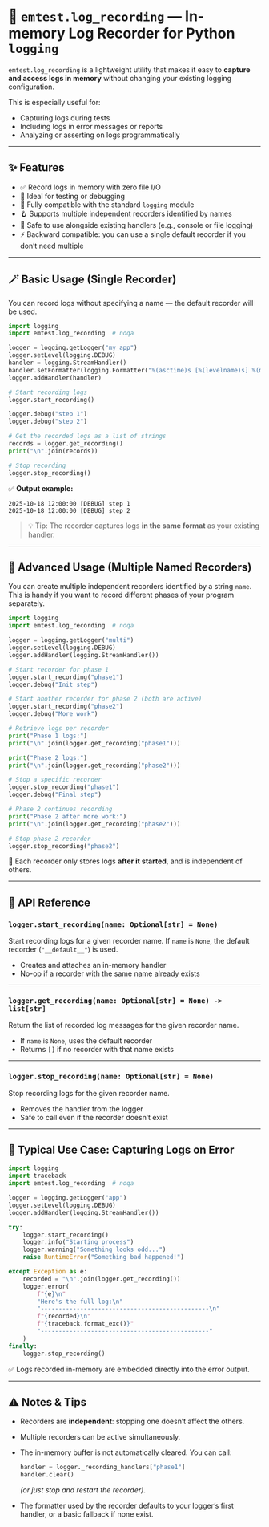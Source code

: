 # 📜 `emtest.log_recording` — In-memory Log Recorder for Python `logging`

`emtest.log_recording` is a lightweight utility that makes it easy to **capture and access logs in memory** without changing your existing logging configuration.

This is especially useful for:

* Capturing logs during tests
* Including logs in error messages or reports
* Analyzing or asserting on logs programmatically

---

## ✨ Features

* ✅ Record logs in memory with zero file I/O
* 🧪 Ideal for testing or debugging
* 🧭 Fully compatible with the standard `logging` module
* 🪝 Supports multiple independent recorders identified by names
* 🧱 Safe to use alongside existing handlers (e.g., console or file logging)
* ⚡️ Backward compatible: you can use a single default recorder if you don’t need multiple

---

## 🪄 Basic Usage (Single Recorder)

You can record logs without specifying a name — the default recorder will be used.

```python
import logging
import emtest.log_recording  # noqa

logger = logging.getLogger("my_app")
logger.setLevel(logging.DEBUG)
handler = logging.StreamHandler()
handler.setFormatter(logging.Formatter("%(asctime)s [%(levelname)s] %(message)s"))
logger.addHandler(handler)

# Start recording logs
logger.start_recording()

logger.debug("step 1")
logger.debug("step 2")

# Get the recorded logs as a list of strings
records = logger.get_recording()
print("\n".join(records))

# Stop recording
logger.stop_recording()
```

✅ **Output example:**

```
2025-10-18 12:00:00 [DEBUG] step 1
2025-10-18 12:00:00 [DEBUG] step 2
```

> 💡 Tip: The recorder captures logs **in the same format** as your existing handler.

---

## 🧠 Advanced Usage (Multiple Named Recorders)

You can create multiple independent recorders identified by a string `name`.
This is handy if you want to record different phases of your program separately.

```python
import logging
import emtest.log_recording  # noqa

logger = logging.getLogger("multi")
logger.setLevel(logging.DEBUG)
logger.addHandler(logging.StreamHandler())

# Start recorder for phase 1
logger.start_recording("phase1")
logger.debug("Init step")

# Start another recorder for phase 2 (both are active)
logger.start_recording("phase2")
logger.debug("More work")

# Retrieve logs per recorder
print("Phase 1 logs:")
print("\n".join(logger.get_recording("phase1")))

print("Phase 2 logs:")
print("\n".join(logger.get_recording("phase2")))

# Stop a specific recorder
logger.stop_recording("phase1")
logger.debug("Final step")

# Phase 2 continues recording
print("Phase 2 after more work:")
print("\n".join(logger.get_recording("phase2")))

# Stop phase 2 recorder
logger.stop_recording("phase2")
```

📌 Each recorder only stores logs **after it started**, and is independent of others.

---

## 🧹 API Reference

### `logger.start_recording(name: Optional[str] = None)`

Start recording logs for a given recorder name.
If `name` is `None`, the default recorder (`"__default__"`) is used.

* Creates and attaches an in-memory handler
* No-op if a recorder with the same name already exists

---

### `logger.get_recording(name: Optional[str] = None) -> list[str]`

Return the list of recorded log messages for the given recorder name.

* If `name` is `None`, uses the default recorder
* Returns `[]` if no recorder with that name exists

---

### `logger.stop_recording(name: Optional[str] = None)`

Stop recording logs for the given recorder name.

* Removes the handler from the logger
* Safe to call even if the recorder doesn’t exist

---

## 🧪 Typical Use Case: Capturing Logs on Error

```python
import logging
import traceback
import emtest.log_recording  # noqa

logger = logging.getLogger("app")
logger.setLevel(logging.DEBUG)
logger.addHandler(logging.StreamHandler())

try:
    logger.start_recording()
    logger.info("Starting process")
    logger.warning("Something looks odd...")
    raise RuntimeError("Something bad happened!")

except Exception as e:
    recorded = "\n".join(logger.get_recording())
    logger.error(
        f"{e}\n"
        "Here's the full log:\n"
        "-----------------------------------------------\n"
        f"{recorded}\n"
        f"{traceback.format_exc()}"
        "-----------------------------------------------"
    )
finally:
    logger.stop_recording()
```

✅ Logs recorded in-memory are embedded directly into the error output.

---

## ⚠️ Notes & Tips

* Recorders are **independent**: stopping one doesn’t affect the others.
* Multiple recorders can be active simultaneously.
* The in-memory buffer is not automatically cleared. You can call:

  ```python
  handler = logger._recording_handlers["phase1"]
  handler.clear()
  ```

  *(or just stop and restart the recorder)*.
* The formatter used by the recorder defaults to your logger’s first handler, or a basic fallback if none exist.


